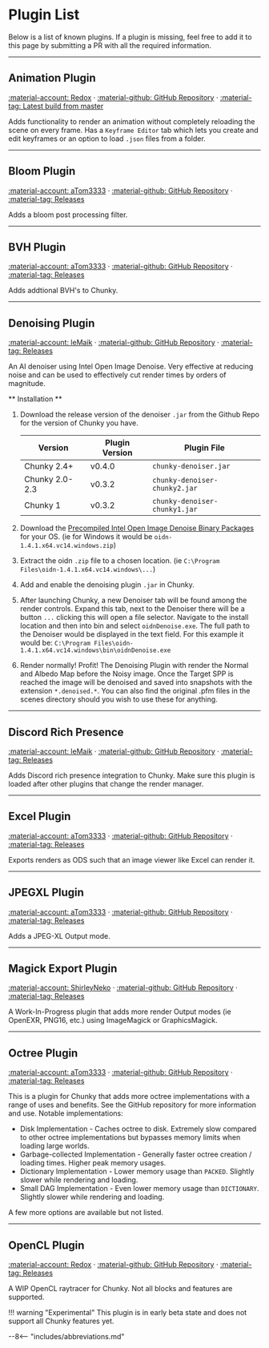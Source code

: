 # Plugin List

Below is a list of known plugins. If a plugin is missing, feel free to add it to this page by submitting a PR with all the required information.

---

## Animation Plugin

[:material-account: Redox](https://github.com/ThatRedox) &middot; [:material-github: GitHub Repository](https://github.com/ThatRedox/ChunkyAnimation) &middot; [:material-tag: Latest build from master](https://nightly.link/ThatRedox/ChunkyAnimation/workflows/master/master/ChunkyAnimatePlugin.zip)

Adds functionality to render an animation without completely reloading the scene on every frame. Has a `Keyframe Editor` tab which lets you create and edit keyframes or an option to load `.json` files from a folder.

---

## Bloom Plugin

[:material-account: aTom3333](https://github.com/aTom3333) &middot; [:material-github: GitHub Repository](https://github.com/aTom3333/chunky-bloom-plugin) &middot; [:material-tag: Releases](https://github.com/aTom3333/chunky-bloom-plugin/releases)

Adds a bloom post processing filter.

---

## BVH Plugin

[:material-account: aTom3333](https://github.com/aTom3333) &middot; [:material-github: GitHub Repository](https://github.com/aTom3333/chunky-bvh-plugin) &middot; [:material-tag: Releases](https://github.com/aTom3333/chunky-bvh-plugin/releases)

Adds addtional BVH's to Chunky.

---

## Denoising Plugin

[:material-account: leMaik](https://github.com/leMaik) &middot; [:material-github: GitHub Repository](https://github.com/chunky-dev/chunky-denoiser) &middot; [:material-tag: Releases](https://github.com/chunky-dev/chunky-denoiser/releases)

An AI denoiser using Intel Open Image Denoise. Very effective at reducing noise and can be used to effectively cut render times by orders of magnitude.

** Installation **

1. Download the release version of the denoiser `.jar` from the Github Repo for the version of Chunky you have.

      | Version        | Plugin Version | Plugin File                   |
      | -------------- | -------------- | ----------------------------- |
      | Chunky 2.4+    | v0.4.0         | `chunky-denoiser.jar`         |
      | Chunky 2.0-2.3 | v0.3.2         | `chunky-denoiser-chunky2.jar` |
      | Chunky 1       | v0.3.2         | `chunky-denoiser-chunky1.jar` |

2. Download the [Precompiled Intel Open Image Denoise Binary Packages](https://www.openimagedenoise.org/downloads.html)
   for your OS. (ie for Windows it would be `oidn-1.4.1.x64.vc14.windows.zip`)
3. Extract the oidn `.zip` file to a chosen location. (ie `C:\Program Files\oidn-1.4.1.x64.vc14.windows\...`)
4. Add and enable the denoising plugin `.jar` in Chunky.
5. After launching Chunky, a new Denoiser tab will be found among the render controls. Expand this tab, next to the
   Denoiser there will be a button `...` clicking this will open a file selector. Navigate to the install location and
   then into bin and select `oidnDenoise.exe`. The full path to the Denoiser would be displayed in the text field.
   For this example it would be: `C:\Program Files\oidn-1.4.1.x64.vc14.windows\bin\oidnDenoise.exe`
6. Render normally! Profit! The Denoising Plugin with render the Normal and Albedo Map before the Noisy image.
   Once the Target SPP is reached the image will be denoised and saved into snapshots with the extension `*.denoised.*`.
   You can also find the original .pfm files in the scenes directory should you wish to use these for anything.

---

## Discord Rich Presence

[:material-account: leMaik](https://github.com/leMaik) &middot; [:material-github: GitHub Repository](https://github.com/leMaik/chunky-discord) &middot; [:material-tag: Releases](https://github.com/leMaik/chunky-discord/releases)

Adds Discord rich presence integration to Chunky. Make sure this plugin is loaded after other plugins that change the render manager. 

---

## Excel Plugin

[:material-account: aTom3333](https://github.com/aTom3333) &middot; [:material-github: GitHub Repository](https://github.com/aTom3333/chunky-excel-plugin) &middot; [:material-tag: Releases](https://github.com/aTom3333/chunky-excel-plugin/releases)

Exports renders as ODS such that an image viewer like Excel can render it.

---

## JPEGXL Plugin

[:material-account: aTom3333](https://github.com/aTom3333) &middot; [:material-github: GitHub Repository](https://github.com/aTom3333/chunky-jpegxl-plugin) &middot; [:material-tag: Releases](https://github.com/aTom3333/chunky-jpegxl-plugin/releases)

Adds a JPEG-XL Output mode.

---

## Magick Export Plugin

[:material-account: ShirleyNeko](https://github.com/ShirleyNekoDev) &middot; [:material-github: GitHub Repository](https://github.com/ShirleyNekoDev/Chunky-MagickExportPlugin) &middot; [:material-tag: Releases](https://github.com/ShirleyNekoDev/Chunky-MagickExportPlugin/releases)

A Work-In-Progress plugin that adds more render Output modes (ie OpenEXR, PNG16, etc.) using ImageMagick or GraphicsMagick.

---

## Octree Plugin

[:material-account: aTom3333](https://github.com/aTom3333) &middot; [:material-github: GitHub Repository](https://github.com/aTom3333/chunky-octree-plugin) &middot; [:material-tag: Releases](https://github.com/aTom3333/chunky-octree-plugin/releases)

This is a plugin for Chunky that adds more octree implementations with a range of uses and benefits. See the GitHub repository for more information and use. Notable implementations:

- Disk Implementation - Caches octree to disk. Extremely slow compared to other octree implementations but bypasses
  memory limits when loading large worlds.
- Garbage-collected Implementation - Generally faster octree creation / loading times. Higher peak memory usages.
- Dictionary Implementation - Lower memory usage than `PACKED`. Slightly slower while rendering and loading.
- Small DAG Implementation - Even lower memory usage than `DICTIONARY`. Slightly slower while rendering and loading.

A few more options are available but not listed.

---

## OpenCL Plugin

[:material-account: Redox](https://github.com/ThatRedox) &middot; [:material-github: GitHub Repository](https://github.com/ThatRedox/ChunkyClPlugin) &middot; [:material-tag: Releases](https://github.com/ThatRedox/ChunkyClPlugin/releases)

A WIP OpenCL raytracer for Chunky. Not all blocks and features are supported.

!!! warning "Experimental"
      This plugin is in early beta state and does not support all Chunky features yet.

--8<-- "includes/abbreviations.md"
